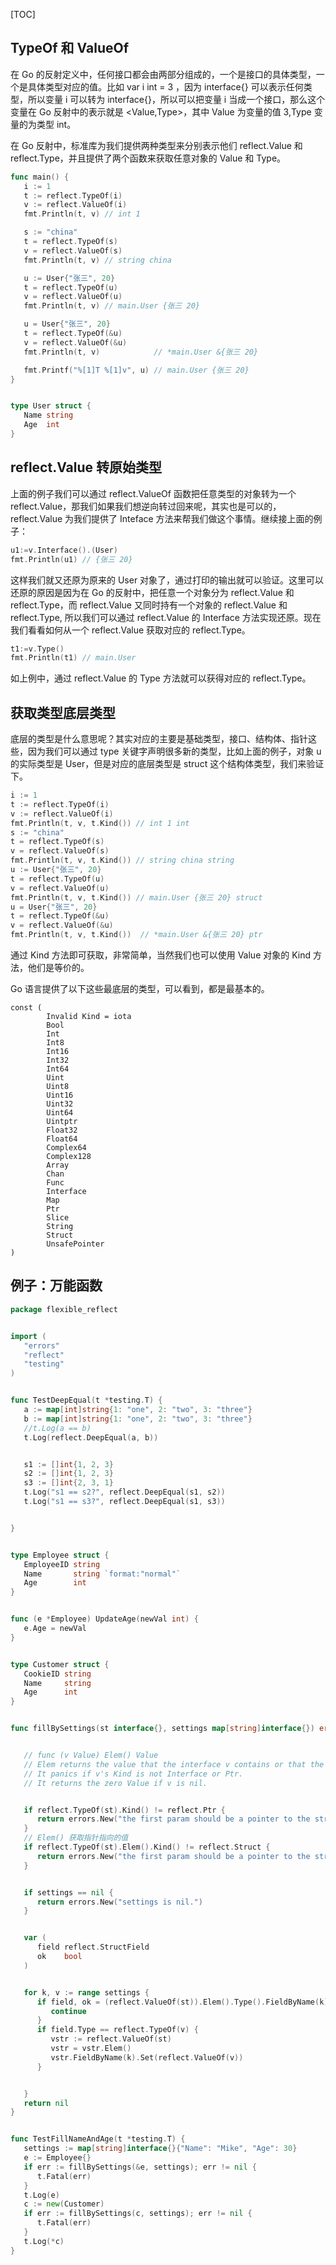 [TOC]

## TypeOf 和 ValueOf

在 Go 的反射定义中，任何接口都会由两部分组成的，一个是接口的具体类型，一个是具体类型对应的值。比如 var i int = 3 ，因为 interface{} 可以表示任何类型，所以变量 i 可以转为 interface{}，所以可以把变量 i 当成一个接口，那么这个变量在 Go 反射中的表示就是 <Value,Type>，其中 Value 为变量的值 3,Type 变量的为类型 int。

在 Go 反射中，标准库为我们提供两种类型来分别表示他们 reflect.Value 和 reflect.Type，并且提供了两个函数来获取任意对象的 Value 和 Type。

```go
func main() {
   i := 1
   t := reflect.TypeOf(i)
   v := reflect.ValueOf(i)
   fmt.Println(t, v) // int 1

   s := "china"
   t = reflect.TypeOf(s)
   v = reflect.ValueOf(s)
   fmt.Println(t, v) // string china

   u := User{"张三", 20}
   t = reflect.TypeOf(u)
   v = reflect.ValueOf(u)
   fmt.Println(t, v) // main.User {张三 20}

   u = User{"张三", 20}
   t = reflect.TypeOf(&u)
   v = reflect.ValueOf(&u)
   fmt.Println(t, v)            // *main.User &{张三 20}

   fmt.Printf("%[1]T %[1]v", u) // main.User {张三 20}
}


type User struct {
   Name string
   Age  int
}
```

## reflect.Value 转原始类型

上面的例子我们可以通过 reflect.ValueOf 函数把任意类型的对象转为一个 reflect.Value，那我们如果我们想逆向转过回来呢，其实也是可以的，reflect.Value 为我们提供了 Inteface 方法来帮我们做这个事情。继续接上面的例子：

```go
u1:=v.Interface().(User)
fmt.Println(u1) // {张三 20}
```

这样我们就又还原为原来的 User 对象了，通过打印的输出就可以验证。这里可以还原的原因是因为在 Go 的反射中，把任意一个对象分为 reflect.Value 和 reflect.Type，而 reflect.Value 又同时持有一个对象的 reflect.Value 和 reflect.Type, 所以我们可以通过 reflect.Value 的 Interface 方法实现还原。现在我们看看如何从一个 reflect.Value 获取对应的 reflect.Type。

```go
t1:=v.Type()
fmt.Println(t1) // main.User
```

如上例中，通过 reflect.Value 的 Type 方法就可以获得对应的 reflect.Type。

## 获取类型底层类型

底层的类型是什么意思呢？其实对应的主要是基础类型，接口、结构体、指针这些，因为我们可以通过 type 关键字声明很多新的类型，比如上面的例子，对象 u 的实际类型是 User，但是对应的底层类型是 struct 这个结构体类型，我们来验证下。

```go
i := 1
t := reflect.TypeOf(i)
v := reflect.ValueOf(i)
fmt.Println(t, v, t.Kind()) // int 1 int
s := "china"
t = reflect.TypeOf(s)
v = reflect.ValueOf(s)
fmt.Println(t, v, t.Kind()) // string china string
u := User{"张三", 20}
t = reflect.TypeOf(u)
v = reflect.ValueOf(u)
fmt.Println(t, v, t.Kind()) // main.User {张三 20} struct
u = User{"张三", 20}
t = reflect.TypeOf(&u)
v = reflect.ValueOf(&u)
fmt.Println(t, v, t.Kind())  // *main.User &{张三 20} ptr
```

通过 Kind 方法即可获取，非常简单，当然我们也可以使用 Value 对象的 Kind 方法，他们是等价的。

Go 语言提供了以下这些最底层的类型，可以看到，都是最基本的。

```
const (
        Invalid Kind = iota
        Bool
        Int
        Int8
        Int16
        Int32
        Int64
        Uint
        Uint8
        Uint16
        Uint32
        Uint64
        Uintptr
        Float32
        Float64
        Complex64
        Complex128
        Array
        Chan
        Func
        Interface
        Map
        Ptr
        Slice
        String
        Struct
        UnsafePointer
)
```

## 例子：万能函数

```go
package flexible_reflect


import (
   "errors"
   "reflect"
   "testing"
)


func TestDeepEqual(t *testing.T) {
   a := map[int]string{1: "one", 2: "two", 3: "three"}
   b := map[int]string{1: "one", 2: "two", 3: "three"}
   //t.Log(a == b)
   t.Log(reflect.DeepEqual(a, b))


   s1 := []int{1, 2, 3}
   s2 := []int{1, 2, 3}
   s3 := []int{2, 3, 1}
   t.Log("s1 == s2?", reflect.DeepEqual(s1, s2))
   t.Log("s1 == s3?", reflect.DeepEqual(s1, s3))


}


type Employee struct {
   EmployeeID string
   Name       string `format:"normal"`
   Age        int
}


func (e *Employee) UpdateAge(newVal int) {
   e.Age = newVal
}


type Customer struct {
   CookieID string
   Name     string
   Age      int
}


func fillBySettings(st interface{}, settings map[string]interface{}) error {


   // func (v Value) Elem() Value
   // Elem returns the value that the interface v contains or that the pointer v points to.
   // It panics if v's Kind is not Interface or Ptr.
   // It returns the zero Value if v is nil.


   if reflect.TypeOf(st).Kind() != reflect.Ptr {
      return errors.New("the first param should be a pointer to the struct type.")
   }
   // Elem() 获取指针指向的值
   if reflect.TypeOf(st).Elem().Kind() != reflect.Struct {
      return errors.New("the first param should be a pointer to the struct type.")
   }


   if settings == nil {
      return errors.New("settings is nil.")
   }


   var (
      field reflect.StructField
      ok    bool
   )


   for k, v := range settings {
      if field, ok = (reflect.ValueOf(st)).Elem().Type().FieldByName(k); !ok {
         continue
      }
      if field.Type == reflect.TypeOf(v) {
         vstr := reflect.ValueOf(st)
         vstr = vstr.Elem()
         vstr.FieldByName(k).Set(reflect.ValueOf(v))
      }


   }
   return nil
}


func TestFillNameAndAge(t *testing.T) {
   settings := map[string]interface{}{"Name": "Mike", "Age": 30}
   e := Employee{}
   if err := fillBySettings(&e, settings); err != nil {
      t.Fatal(err)
   }
   t.Log(e)
   c := new(Customer)
   if err := fillBySettings(c, settings); err != nil {
      t.Fatal(err)
   }
   t.Log(*c)
}
```

